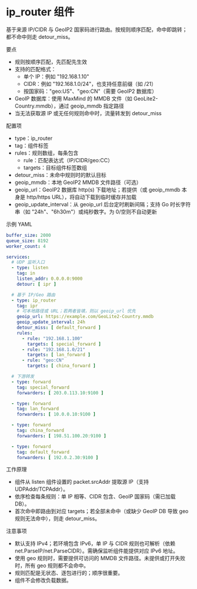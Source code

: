 # ip_router 组件

基于来源 IP/CIDR 与 GeoIP2 国家码进行路由。按规则顺序匹配，命中即跳转；都不命中则走 detour_miss。

要点
- 规则按顺序匹配，先匹配先生效
- 支持的匹配格式：
  - 单个 IP：例如 "192.168.1.10"
  - CIDR：例如 "192.168.1.0/24"，也支持任意前缀（如 /21）
  - 按国家码："geo:US"、"geo:CN"（需要 GeoIP2 数据库）
- GeoIP 数据库：使用 MaxMind 的 MMDB 文件（如 GeoLite2-Country.mmdb），通过 geoip_mmdb 指定路径
- 当无法获取源 IP 或无任何规则命中时，流量转发到 detour_miss

配置项
- type：ip_router
- tag：组件标签
- rules：规则数组，每条包含
  - rule：匹配表达式（IP/CIDR/geo:CC）
  - targets：目标组件标签数组
- detour_miss：未命中规则时的默认目标
- geoip_mmdb：本地 GeoIP2 MMDB 文件路径（可选）
- geoip_url：GeoIP2 数据库 http(s) 下载地址；若提供（或 geoip_mmdb 本身是 http/https URL），将自动下载到临时缓存并加载
- geoip_update_interval：从 geoip_url 后台定时刷新间隔；支持 Go 时长字符串（如 "24h"、"6h30m"）或纯秒数字。为 0/空则不自动更新

示例 YAML
```yaml
buffer_size: 2000
queue_size: 8192
worker_count: 4

services:
  # UDP 监听入口
  - type: listen
    tag: in
    listen_addr: 0.0.0.0:9000
    detour: [ ipr ]

  # 基于 IP/Geo 路由
  - type: ip_router
    tag: ipr
    # 可本地路径或 URL；若两者皆填，则以 geoip_url 优先
    geoip_url: https://example.com/GeoLite2-Country.mmdb
    geoip_update_interval: 24h
    detour_miss: [ default_forward ]
    rules:
      - rule: "192.168.1.100"
        targets: [ special_forward ]
      - rule: "192.168.1.0/21"
        targets: [ lan_forward ]
      - rule: "geo:CN"
        targets: [ china_forward ]

  # 下游转发
  - type: forward
    tag: special_forward
    forwarders: [ 203.0.113.10:9100 ]

  - type: forward
    tag: lan_forward
    forwarders: [ 10.0.0.10:9100 ]

  - type: forward
    tag: china_forward
    forwarders: [ 198.51.100.20:9100 ]

  - type: forward
    tag: default_forward
    forwarders: [ 192.0.2.30:9100 ]
```

工作原理
- 组件从 listen 组件设置的 packet.srcAddr 提取源 IP（支持 UDPAddr/TCPAddr）。
- 依序检查每条规则：单 IP 相等、CIDR 包含、GeoIP 国家码（需已加载 DB）。
- 首次命中即路由到对应 targets；若全部未命中（或缺少 GeoIP DB 导致 geo 规则无法命中），则走 detour_miss。

注意事项
- 默认支持 IPv4；若环境包含 IPv6，单 IP 与 CIDR 规则也可解析（依赖 net.ParseIP/net.ParseCIDR）。需确保监听组件能提供对应 IPv6 地址。
- 使用 geo 规则时，需要提供可访问的 MMDB 文件路径。未提供或打开失败时，所有 geo 规则都不会命中。
- 规则匹配是无状态、逐包进行的；顺序很重要。
- 组件不会修改负载数据。
